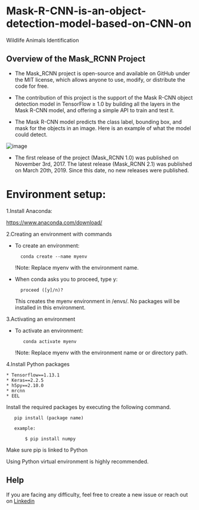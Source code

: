 # Mask-R-CNN-is-an-object-detection-model-based-on-CNN-on
Wildlife Animals Identification

## Overview of the Mask_RCNN Project

* The Mask_RCNN project is open-source and available on GitHub under the MIT license, which allows anyone to use, modify, or distribute the code for free.

* The contribution of this project is the support of the Mask R-CNN object detection model in TensorFlow ≥ 1.0 by building all the layers in the Mask R-CNN model, and offering a simple API to train and test it.

* The Mask R-CNN model predicts the class label, bounding box, and mask for the objects in an image. Here is an example of what the model could detect.

![image](https://user-images.githubusercontent.com/53464755/178788050-823433c1-eeb1-4fb5-afc4-d30d72a28c49.png)

* The first release of the project (Mask_RCNN 1.0) was published on November 3rd, 2017. The latest release (Mask_RCNN 2.1) was published on March 20th, 2019. Since this date, no new releases were published.

# Environment setup:

1.Install Anaconda:

 https://www.anaconda.com/download/
 
2.Creating an environment with commands

   * To create an environment:
   
           conda create --name myenv
     
     !Note:
     Replace myenv with the environment name.
   
   * When conda asks you to proceed, type y:
   
           proceed ([y]/n)?
           
     This creates the myenv environment in /envs/. No packages will be installed in this environment.

   
       
3.Activating an environment
 
  * To activate an environment:
       
           conda activate myenv
       
       !Note:
Replace myenv with the environment name or or directory path.

4.Install Python packages

    * Tensorflow==1.13.1
    * Keras==2.2.5
    * h5py==2.10.0
    * mrcnn
    * EEL
   
 Install the required packages by executing the following command.

       pip install (package name)
   
       example:
 
           $ pip install numpy
           
   Make sure pip is linked to Python
   
   Using Python virtual environment is highly recommended.

## Help

If you are facing any difficulty, feel free to create a new issue or reach out on [Linkedin](https://www.linkedin.com/in/karthik-v-926656211/)
